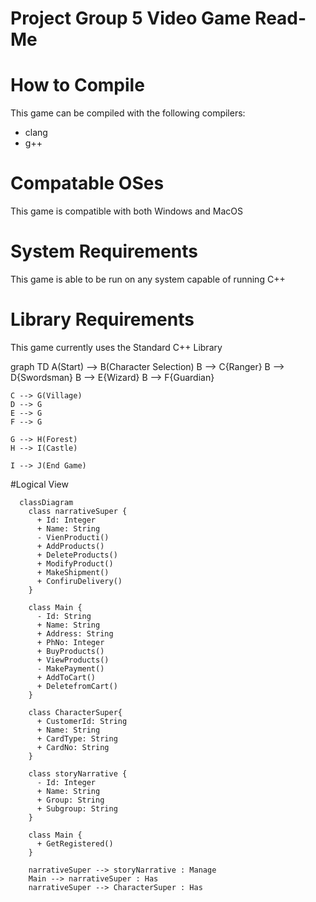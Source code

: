 # Project Group 5 Video Game Read-Me

# How to Compile
This game can be compiled with the following compilers:
* clang
* g++

# Compatable OSes
This game is compatible with both Windows and MacOS

# System Requirements
This game is able to be run on any system capable of running C++

# Library Requirements
This game currently uses the Standard C++ Library

graph TD
    A(Start) --> B(Character Selection)
    B --> C{Ranger}
    B --> D{Swordsman}
    B --> E{Wizard}
    B --> F{Guardian}
    
    C --> G(Village)
    D --> G
    E --> G
    F --> G
    
    G --> H(Forest)
    H --> I(Castle)
    
    I --> J(End Game)


#Logical View

```mermaid
  classDiagram
    class narrativeSuper {
      + Id: Integer
      + Name: String
      - VienProducti()
      + AddProducts()
      + DeleteProducts()
      + ModifyProduct()
      + MakeShipment()
      + ConfiruDelivery()
    }

    class Main {
      - Id: String
      + Name: String
      + Address: String
      + PhNo: Integer
      + BuyProducts()
      + ViewProducts()
      - MakePayment()
      + AddToCart()
      + DeletefromCart()
    }

    class CharacterSuper{
      + CustomerId: String
      + Name: String
      + CardType: String
      + CardNo: String
    }

    class storyNarrative {
      - Id: Integer
      + Name: String
      + Group: String
      + Subgroup: String
    }

    class Main {
      + GetRegistered()
    }

    narrativeSuper --> storyNarrative : Manage
    Main --> narrativeSuper : Has
    narrativeSuper --> CharacterSuper : Has
```